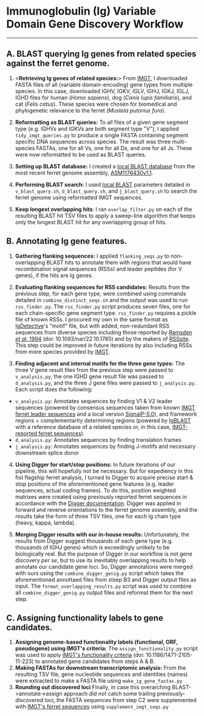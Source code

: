 # Immunoglobulin (Ig) Variable Domain Gene Discovery Workflow
---------
## A. BLAST querying Ig genes from related species against the ferret genome.
1. <**Retrieving Ig genes of related species:**> From [IMGT](https://www.imgt.org/vquest/refseqh.html#:~:text=IG%20%22V-REGION%22%2C%20%22D-REGION%22%2C%20%22J-REGION%22%2C%20%22C-GENE%20exon%22%20sets), I downloaded FASTA files of all (variable domain-encoding) gene types from multiple species. In this case, downloaded IGHV, IGKV, IGLV, IGHJ, IGKJ, IGLJ, IGHD files for human (*Homo sapiens*), dog (*Canis lupis familiaris*), and cat (*Felis catus*). These species were chosen for biomedical and phylogenetic relevance to the ferret (*Mustela putorius furo*).

2. **Reformatting as BLAST queries:** To all files of a given gene segment type (e.g. IGHVs and IGKVs are both segment type "V"), I applied `tidy_imgt_queries.py` to produce a single FASTA containing segment specific DNA sequences across species. The result was three multi-species FASTAs, one for all Vs, one for all Ds, and one for all Js. These were now reformatted to be used as BLAST queries.

3. **Setting up BLAST database:** I created a [local BLAST database](https://www.ncbi.nlm.nih.gov/books/NBK569841/) from the most recent ferret genome assembly, [ASM1176430v1.1](https://www.ncbi.nlm.nih.gov/datasets/genome/GCF_011764305.1/).

4. **Performing BLAST search:** I used [local BLAST](https://blast.ncbi.nlm.nih.gov/doc/blast-help/downloadblastdata.html#downloadblastdata) parameters detailed in `v_blast_query.sh`, `d_blast_query.sh`, and `j_blast_query.sh` to search the ferret genome using reformatted IMGT sequences.

5. **Keep longest overlapping hits**: I ran `overlap_filter.py` on each of the resulting BLAST hit TSV files to apply a sweep-line algorithm that keeps only the longest BLAST hit for any overlapping group of hits. 
## B. Annotating Ig gene features.
1. **Gathering flanking sequences:** I applied `flanking_seqs.py` to non-overlapping BLAST hits to annotate them with regions that would have recombination signal sequences (RSSs) and leader peptides (for V genes), if the hits are Ig genes.

2. **Evaluating flanking sequences for RSS candidates:** Results from the previous step, for each gene type, were combined using commands detailed in `combine_distinct_seqs.sh` and the output was used to run `rss_finder.py`. The `rss_finder.py` script produces seven files, one for each chain-specific gene segment type. `rss_finder.py` requires a pickle file of known RSSs. I procured my own in the same format as [IgDetective](https://github.com/Immunotools/IgDetective)'s "motif" file, but with added, non-redundant RSS sequences from diverse species including those reported by [Ramsden *et al.* 1994](https://pubmed.ncbi.nlm.nih.gov/8208601/) (doi: 10.1093/nar/22.10.1785) and by the makers of [RSSsite](https://www.itb.cnr.it/rss/extratdata.html). This step could be improved in future iterations by also including RSSs from more species provided by [IMGT](https://www.imgt.org/genedb/).

3. **Finding adjacent and internal motifs for the three gene types:** The three V gene result files from the previous step were passed to `v_analysis.py`, the one IGHD gene result file was passed to `d_analysis.py`, and the three J gene files were passed to `j_analysis.py`. Each script does the following:
- `v_analysis.py`: Annotates sequences by finding V1 & V2 leader sequences (powered by consensus sequences taken from known [IMGT ferret leader sequences](https://www.imgt.org/genedb/) and a local version [SignalP-5.0](https://services.healthtech.dtu.dk/services/SignalP-5.0/)), and framework regions + complementarity determining regions (powered by [IgBLAST](https://ncbi.github.io/igblast/cook/How-to-set-up.html) with a reference database of a related species or, in this case, [IMGT-reported ferret sequences](https://www.imgt.org/vquest/refseqh.html#:~:text=IG%20%22V-REGION%22%2C%20%22D-REGION%22%2C%20%22J-REGION%22%2C%20%22C-GENE%20exon%22%20sets)). 
- `d_analysis.py`: Annotates sequences by finding translation frames
- `j_analysis.py`: Annotates sequences by finding J-motifs and necessary downstream splice donor

4. **Using Digger for start/stop positions:** In future iterations of our pipeline, this will hopefully not be necessary. But for expediency in this fist flagship ferret analysis, I turned to Digger to acquire precise start & stop positions of the aforementioned gene features (e.g. leader sequences, actual coding frames). To do this, position weighted matrixes were created using previously reported ferret sequences in accordance with the [Digger documentation](https://williamdlees.github.io/digger/_build/html/examples/rhesus_igh.html). Digger was applied in forward and reverse orientations to the ferret genome assembly, and the results take the form of three TSV files, one for each Ig chain type (heavy, kappa, lambda).

5. **Merging Digger results with our in-house results:** Unfortunately, the results from Digger suggest thousands of each gene type (e.g. thousands of IGHJ genes) which is exceedingly unlikely to be biologically real. But the purpose of Digger in our workflow is not gene discovery *per se*, but to use its inevitably overlapping results to help annotate our candidate gene loci. So, Digger annotations were merged with ours using the `combine_digger_genig.py` script which takes the aforementioned annottaed files from stsep B3 and Digger output files as input. The `format_overlapping_results.py` script was used to combine all `combine_digger_genig.py` output files and reformat them for the next step.

## C. Assigning functionality labels to gene candidates.
1. **Assigning genome-based functionality labels (functional, ORF, pseudogene) using IMGT's criteria:** The `assign_functionality.py` script was used to apply [IMGT's functionality criteria](https://pubmed.ncbi.nlm.nih.gov/20433708/) (doi: 10.1186/1471-2105-11-223) to annotated gene candidates from steps A & B.
2. **Making FASTAs for downstream transcriptomic analysis:** From the resulting TSV file, gene nucleotide sequences and identities (names) were extracted to make a FASTA file using `make_ig_gene_fastas.py`
3. **Rounding out discovered loci** Finally, in case this overarching BLAST->annotate->assign approach did not catch some trailing previously-discovered loci, the FASTA sequences from step C2 were supplemented with [IMGT's ferret sequences](https://www.imgt.org/vquest/refseqh.html#:~:text=IG%20%22V-REGION%22%2C%20%22D-REGION%22%2C%20%22J-REGION%22%2C%20%22C-GENE%20exon%22%20sets) using `supplement_imgt_seqs.py`

